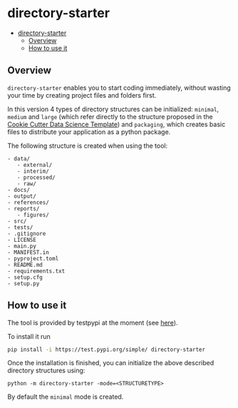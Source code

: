 # directory-starter
- [directory-starter](#directory-starter)
  - [Overview](#overview)
  - [How to use it](#how-to-use-it)

## Overview
`directory-starter` enables you to start coding immediately, without wasting your time by creating project files and folders first.

In this version 4 types of directory structures can be initialized: `minimal`, `medium` and `large` (which refer directly to the structure proposed in the [Cookie Cutter Data Science Template](https://drivendata.github.io/cookiecutter-data-science/)) and `packaging`, which creates basic files to distribute your application as a python package. 

The following structure is created when using the tool:
```
- data/ 
   - external/
   - interim/ 
   - processed/
   - raw/ 
- docs/
- output/
- references/
- reports/
   - figures/
- src/
- tests/
- .gitignore
- LICENSE
- main.py
- MANIFEST.in
- pyproject.toml
- README.md
- requirements.txt
- setup.cfg
- setup.py
```

## How to use it
The tool is provided by testpypi at the moment (see [here](https://test.pypi.org/project/directory-starter/)).

To install it run 
```bash
pip install -i https://test.pypi.org/simple/ directory-starter
```

Once the installation is finished, you can initialize the above described directory structures using:
```
python -m directory-starter -mode=<STRUCTURETYPE>
```
By default the `minimal` mode is created.
